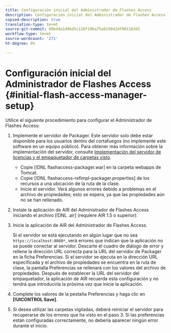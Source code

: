 ```yaml
---
title: Configuración inicial del Administrador de Flashes Access
description: Configuración inicial del Administrador de Flashes Access
copied-description: true
translation-type: tm+mt
source-git-commit: 89bdda1d4bd5c126f19ba75a819942df901183d1
workflow-type: tm+mt
source-wordcount: '271'
ht-degree: 0%

---
```



# Configuración inicial del Administrador de Flashes Access {#initial-flash-access-manager-setup}

Utilice el siguiente procedimiento para configurar el Administrador de Flashes Access:

1. Implemente el servidor de Packager. Este servidor solo debe estar disponible para los usuarios dentro del cortafuegos (no implemente este software en un equipo público). Para obtener más información sobre la implementación del servidor, consulte [Implementación del servidor de licencias y el empaquetador de carpetas visto](../../aaxs-reference-implementations/deploying-license-server-and-wfp/deploying-license-server-wfp-overview.md).

   * Copie [!DNL flashaccess-packager.war] en la carpeta webapps de Tomcat.
   * Copie [!DNL flashaccess-refimpl-packager.properties] de los recursos a una ubicación de la ruta de la clase.
   * Inicie el servidor. Verá algunos errores debido a problemas en el archivo de propiedades; esto se espera, ya que las propiedades aún no se han rellenado.

1. Instale la aplicación de AIR del Administrador de Flashes Access iniciando el archivo [!DNL .air] (requiere AIR 1.5 o superior).
1. Inicie la aplicación de AIR del Administrador de Flashes Access.

   Si el servidor se está ejecutando en algún lugar que no sea `https://localhost:8080*`, verá errores que indican que la aplicación no se puede conectar al servidor. Descarte el cuadro de diálogo de error y rellene la dirección URL correcta para la URL del servidor de Packager en la ficha Preferencias. Si el servidor se ejecuta en la dirección URL especificada y el archivo de propiedades se encuentra en la ruta de clase, la pantalla Preferencias se rellenará con los valores del archivo de propiedades. Después de establecer la URL del servidor del empaquetador, la aplicación de AIR recuerda esta configuración y no tendrá que introducirla la próxima vez que inicie la aplicación.
1. Complete los valores de la pestaña Preferencias y haga clic en **[!UICONTROL Save]**.
1. Si desea utilizar las carpetas vigiladas, deberá reiniciar el servidor para recuperarse de los errores que ha visto en el paso 3. Si las preferencias están configuradas correctamente, no debería aparecer ningún error durante el inicio.

